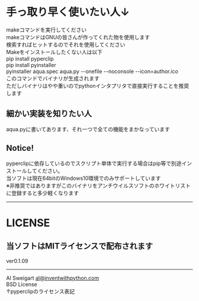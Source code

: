 手っ取り早く使いたい人↓  
====
makeコマンドを実行してください  
makeコマンドはGNUの皆さんが作ってくれた物を使用します  
検索すればヒットするのでそれを使用してください  
Makeをインストールしたくない人は以下  
pip install pyperclip  
pip install pyinstaller  
pyinstaller aqua.spec aqua.py --onefile --noconsole --icon=author.ico  
このコマンドでバイナリが生成されます  
ただしバイナリはやや重いのでpythonインタプリタで直接実行することを推奨します  
  
  
細かい実装を知りたい人  
----
aqua.pyに書いてあります、それ一つで全ての機能をまかなっています  
  
Notice!  
----
pyperclipに依存しているのでスクリプト単体で実行する場合はpip等で別途インストールしてください。  
当ソフトは現在64bitのWindows10環境でのみサポートしています  
※非推奨ではありますがこのバイナリをアンチウイルスソフトのホワイトリストに登録すると多少軽くなります  


-------------
LICENSE
====
当ソフトはMITライセンスで配布されます
----  
ver0.1.09


  
  
-----------------------------------
Al Sweigart al@inventwithpython.com  
BSD License  
↑pyperclipのライセンス表記